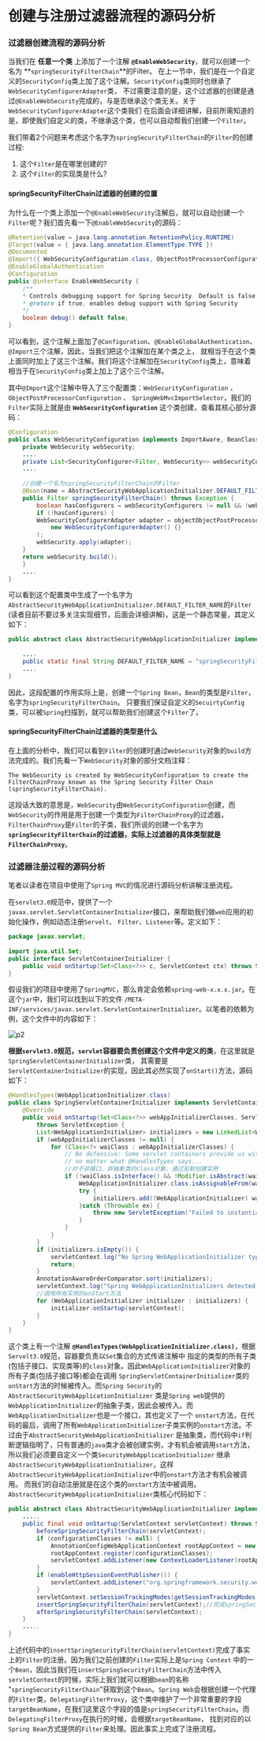 创建与注册过滤器流程的源码分析
================================================================================
### 过滤器创建流程的源码分析
当我们在 **任意一个类** 上添加了一个注解 **`@EnableWebSecurity`**，就可以创建一个名为 **`springSecurityFilterChain`**的Filter。
在上一节中，我们是在一个自定义的`SecurityConfig`类上加了这个注解。`SecurityConfig`类同时也继承了`WebSecurityConfigurerAdapter`类，
不过需要注意的是，这个过滤器的创建是通过`@EnableWebSecurity`完成的，与是否继承这个类无关。关于`WebSecurityConfigurerAdapter`这个类我们
在后面会详细讲解，目前所需知道的是，即使我们自定义的类，不继承这个类，也可以自动帮我们创建一个`Filter`。

我们带着2个问题来考虑这个名字为`springSecurityFilterChain`的`Filter`的创建过程:
1. 这个`Filter`是在哪里创建的?
2. 这个`Filter`的实现类是什么?

#### springSecurityFilterChain过滤器的创建的位置
为什么在一个类上添加一个`@EnableWebSecurity`注解后，就可以自动创建一个`Filter`呢？我们首先看一下`@EnableWebSecurity`的源码：
```java
@Retention(value = java.lang.annotation.RetentionPolicy.RUNTIME)
@Target(value = { java.lang.annotation.ElementType.TYPE })
@Documented
@Import({ WebSecurityConfiguration.class, ObjectPostProcessorConfiguration.class,SpringWebMvcImportSelector.class })
@EnableGlobalAuthentication
@Configuration
public @interface EnableWebSecurity {
    /**
    * Controls debugging support for Spring Security. Default is false.
    * @return if true, enables debug support with Spring Security
    */
    boolean debug() default false;
}
```
可以看到，这个注解上面加了`@Configuration`、`@EnableGlobalAuthentication`、`@Import`三个注解，因此，当我们把这个注解加在某个类之上，
就相当于在这个类上面同时加上了这三个注解。我们将这个注解加在`SecurityConfig`类上，意味着相当于在`SecurityConfig`类上加上了这个三个注解。

其中`@Import`这个注解中导入了三个配置类：`WebSecurityConfiguration` 、`ObjectPostProcessorConfiguration` 、
`SpringWebMvcImportSelector`，我们的`Filter`实际上就是由 **`WebSecurityConfiguration`** 这个类创建，查看其核心部分源码：
```java
@Configuration
public class WebSecurityConfiguration implements ImportAware, BeanClassLoaderAware {
    private WebSecurity webSecurity;
    ....
    private List<SecurityConfigurer<Filter, WebSecurity>> webSecurityConfigurers;
    ....
     
    //创建一个名为springSecurityFilterChain的Filter
    @Bean(name = AbstractSecurityWebApplicationInitializer.DEFAULT_FILTER_NAME)
    public Filter springSecurityFilterChain() throws Exception {
        boolean hasConfigurers = webSecurityConfigurers != null && !webSecurityConfigurers.isEmpty();
        if (!hasConfigurers) {
        WebSecurityConfigurerAdapter adapter = objectObjectPostProcessor.postProcess(
            new WebSecurityConfigurerAdapter() {}
        );
        webSecurity.apply(adapter);
    }
    return webSecurity.build();
    }
    ....
}
```
可以看到这个配置类中生成了一个名字为`AbstractSecurityWebApplicationInitializer.DEFAULT_FILTER_NAME`的`Filter`
(读者目前不要过多关注实现细节，后面会详细讲解)，这是一个静态常量，其定义如下：
```java
public abstract class AbstractSecurityWebApplicationInitializer implements WebApplicationInitializer {
     
    ....
    public static final String DEFAULT_FILTER_NAME = "springSecurityFilterChain";
    ....
}
```
因此，这段配置的作用实际上是，创建一个`Spring Bean`，`Bean`的类型是`Filter`，名字为`springSecurityFilterChain`。
只要我们保证自定义的`SecuirtyConfig`类，可以被`Spring`扫描到，就可以帮助我们创建这个`Filter`了。 

#### springSecurityFilterChain过滤器的类型是什么
在上面的分析中，我们可以看到`Filter`的创建时通过`WebSecurity`对象的`build`方法完成的。我们先看一下`WebSecurity`对象的部分文档注释：
```
The WebSecurity is created by WebSecurityConfiguration to create the FilterChainProxy known as the Spring Security Filter Chain (springSecurityFilterChain). 
```
这段话大致的意思是，`WebSecurity`由`WebSecurityConfiguration`创建，而`WebSecurity`的作用是用于创建一个类型为`FilterChainProxy`的过滤器，
`FilterChainProxy`是`Filter`的子类，我们所说的创建一个名字为 **`springSecurityFilterChain`**的过滤器，实际上过滤器的具体类型就是**`FilterChainProxy`**。

### 过滤器注册过程的源码分析
笔者以读者在项目中使用了`Spring MVC`的情况进行源码分析讲解注册流程。

在`servlet3.0`规范中，提供了一个`javax.servlet.ServletContainerInitializer`接口，来帮助我们做`web`应用的初始化操作，例如动态注册`Servelt`、
`Filter`、`Listener`等。定义如下：
```java
package javax.servlet;
     
import java.util.Set;
public interface ServletContainerInitializer {
    public void onStartup(Set<Class<?>> c, ServletContext ctx) throws ServletException; 
}
```
假设我们的项目中使用了`SpringMVC`，那么肯定会依赖`spring-web-x.x.x.jar`。在这个`jar`中，我们可以找到以下的文件
`/META-INF/services/javax.servlet.ServletContainerInitializer`。以笔者的依赖为例，这个文件中的内容如下：

![p2](img/p2.png)

**根据`servlet3.0`规范，`servlet`容器要负责创建这个文件中定义的类**，在这里就是`SpringServletContainerInitializer`类，
其需要是`ServletContainerInitializer`的实现，因此其必然实现了`onStart()`方法，源码如下：
```java
@HandlesTypes(WebApplicationInitializer.class)
public class SpringServletContainerInitializer implements ServletContainerInitializer {
    @Override
    public void onStartup(Set<Class<?>> webAppInitializerClasses, ServletContext servletContext)
        throws ServletException {
        List<WebApplicationInitializer> initializers = new LinkedList<WebApplicationInitializer>();
        if (webAppInitializerClasses != null) {
            for (Class<?> waiClass : webAppInitializerClasses) {
                // Be defensive: Some servlet containers provide us with invalid classes,
                // no matter what @HandlesTypes says...
                //对于非接口、非抽象类的class对象，通过反射创建实例
                if (!waiClass.isInterface() && !Modifier.isAbstract(waiClass.getModifiers()) &&
                    WebApplicationInitializer.class.isAssignableFrom(waiClass)) {
                    try {
                        initializers.add((WebApplicationInitializer) waiClass.newInstance());
                    }catch (Throwable ex) {
                        throw new ServletException("Failed to instantiate WebApplicationInitializer class", ex);
                    }
                }
            }
        }
    	if (initializers.isEmpty()) {
            servletContext.log("No Spring WebApplicationInitializer types detected on classpath");
            return;
    	}
        AnnotationAwareOrderComparator.sort(initializers);
    	servletContext.log("Spring WebApplicationInitializers detected on classpath: " + initializers);
        //调用所有实例的onStart方法
    	for (WebApplicationInitializer initializer : initializers) {
    	    initializer.onStartup(servletContext);
    	}
    }
}
```
这个类上有一个注解 **`@HandlesTypes(WebApplicationInitializer.class)`**，根据`Servelt3.0`规范，容器要负责以`Set`集合的方式传递注解中
指定的类型的所有子类(包括子接口、实现类等)的`class`对象。因此`WebApplicationInitializer`对象的所有子类(包括子接口等)都会在调用
`SpringServletContainerInitializer`类的`onStart`方法的时候被传入。而`Spring Security`的`AbstractSecurityWebApplicationInitializer`
类是`Spring web`提供的`WebApplicationInitializer`的抽象子类，因此会被传入。而`WebApplicationInitializer`也是一个接口，其也定义了一个
`onstart`方法，在代码的最后，调用了所有`WebApplicationInitializer`子类实例的`onstart`方法。不过由于`AbstractSecurityWebApplicationInitializer`
是抽象类，而代码中`if`判断逻辑指明了，只有普通的`java`类才会被创建实例，才有机会被调用`start`方法，所以我们必须要自定义一个类`SecurityWebApplicationInitializer`
继承`AbstractSecurityWebApplicationInitializer`，这样`AbstractSecurityWebApplicationInitializer`中的`onstart`方法才有机会被调用。
而我们的自动注册就是在这个类的`onstart`方法中被调用。`AbstractSecurityWebApplicationInitializer`类核心代码如下：
```java
public abstract class AbstractSecurityWebApplicationInitializer implements WebApplicationInitializer {
    .....
    public final void onStartup(ServletContext servletContext) throws ServletException {
        beforeSpringSecurityFilterChain(servletContext);
        if (configurationClasses != null) {
            AnnotationConfigWebApplicationContext rootAppContext = new AnnotationConfigWebApplicationContext();
            rootAppContext.register(configurationClasses);
            servletContext.addListener(new ContextLoaderListener(rootAppContext));
        }
        if (enableHttpSessionEventPublisher()) {
            servletContext.addListener("org.springframework.security.web.session.HttpSessionEventPublisher");
        }
        servletContext.setSessionTrackingModes(getSessionTrackingModes());
        insertSpringSecurityFilterChain(servletContext);//完成springSecurityFilterChain的注册
        afterSpringSecurityFilterChain(servletContext);
    }
    .....
}
```
上述代码中的`insertSpringSecurityFilterChain(servletContext)`完成了事实上的`Filter`的注册。因为我们之前创建的`Filter`实际上是`Spring Context`
中的一个`Bean`，因此当我们在`insertSpringSecurityFilterChain`方法中传入`servletContext`的时候，实际上我们就可以根据`bean`的名称
"`springSecurityFilterChain`"获取到这个`Bean`。`Spring Web`会根据创建一个代理的`Filter`类，`DelegatingFilterProxy`，这个类中维护了一个非常重要的字段
`targetBeanName`，在我们这里这个字段的值是`springSecurityFilterChain`。而`DelegatingFilterProxy`在执行的时候，会根据`targetBeanName`，
找到对应的以`Spring Bean`方式提供的`Filter`来处理。因此事实上完成了注册流程。


